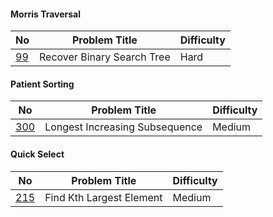 #### Morris Traversal
No | Problem Title | Difficulty
------------ | ------------ | -------------
[99](https://leetcode.com/problems/recover-binary-search-tree/) | Recover Binary Search Tree | Hard

#### Patient Sorting 
No | Problem Title | Difficulty
------------ | ------------ | ------------
[300](https://leetcode.com/problems/longest-increasing-subsequence/) | Longest Increasing Subsequence | Medium

#### Quick Select
No | Problem Title | Difficulty
------------ | ------------ | -------------
[215](https://leetcode.com/problems/kth-largest-element-in-an-array/submissions/) | Find Kth Largest Element | Medium
